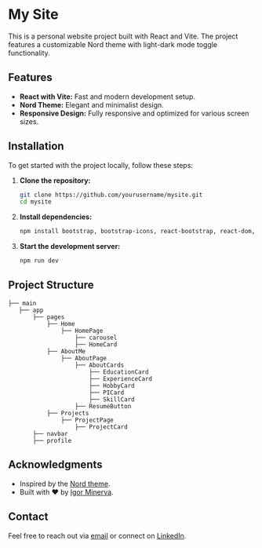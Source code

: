 # My Site

This is a personal website project built with React and Vite. The project features a customizable Nord theme with light-dark mode toggle functionality.

## Features

- **React with Vite:** Fast and modern development setup.
- **Nord Theme:** Elegant and minimalist design.
- **Responsive Design:** Fully responsive and optimized for various screen sizes.
  
## Installation

To get started with the project locally, follow these steps:

1. **Clone the repository:**
   ```bash
   git clone https://github.com/yourusername/mysite.git
   cd mysite

2. **Install dependencies:**
    ```bash
    npm install bootstrap, bootstrap-icons, react-bootstrap, react-dom, react-router-bootstrap, react-router-dom

3. **Start the development server:**
    ```bash
    npm run dev

## Project Structure
```plaintext
├── main
   ├── app
       ├── pages
           ├── Home
               ├── HomePage
                   ├── carousel
                   ├── HomeCard
           ├── AboutMe
               ├── AboutPage
                   ├── AboutCards
                       ├── EducationCard
                       ├── ExperienceCard
                       ├── HobbyCard
                       ├── PICard
                       ├── SkillCard
                   ├── ResumeButton 
           ├── Projects
               ├── ProjectPage
                   ├── ProjectCard
       ├── navbar
       ├── profile         
```


## Acknowledgments

-    Inspired by the [Nord theme](https://nordtheme.com/).
-    Built with ❤️ by [Igor Minerva](https://igorminerva.github.io/).

## Contact

Feel free to reach out via [email](mailto:igorminerva81@gmail.com) or connect on [LinkedIn](https://www.linkedin.com/in/igor-minerva-9a0336265).

